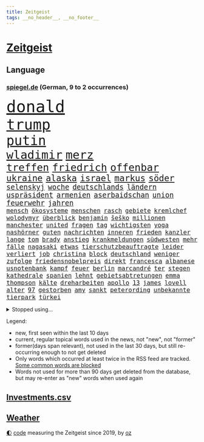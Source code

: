 ```yaml
---
title: Zeitgeist
tags: __no_header__, __no_footer__
---
```


# [Zeitgeist](https://oliz.io/zeitgeist/)

## Language

<h3><a href="https://www.spiegel.de" target="_blank">spiegel.de</a> (German, 9 to 2 occurrences)</h3>
<p style="font-family:monospace">
<span style="font-size:32pt"><a href="news_links.html#donald" class="current">donald</a></span>
<br>
<span style="font-size:29pt"><a href="news_links.html#trump" class="current">trump</a></span>
<br>
<span style="font-size:26pt"><a href="news_links.html#putin" class="current">putin</a></span>
<br>
<span style="font-size:23pt"><a href="news_links.html#wladimir" class="current">wladimir</a></span>
<span style="font-size:23pt"><a href="news_links.html#merz" class="current">merz</a></span>
<br>
<span style="font-size:20pt"><a href="news_links.html#treffen" class="current">treffen</a></span>
<span style="font-size:20pt"><a href="news_links.html#friedrich" class="current">friedrich</a></span>
<span style="font-size:20pt"><a href="news_links.html#offenbar" class="current">offenbar</a></span>
<br>
<span style="font-size:17pt"><a href="news_links.html#ukraine" class="current">ukraine</a></span>
<span style="font-size:17pt"><a href="news_links.html#alaska" class="current">alaska</a></span>
<span style="font-size:17pt"><a href="news_links.html#israel" class="current">israel</a></span>
<span style="font-size:17pt"><a href="news_links.html#markus" class="current">markus</a></span>
<span style="font-size:17pt"><a href="news_links.html#söder" class="current">söder</a></span>
<br>
<span style="font-size:14pt"><a href="news_links.html#selenskyj" class="current">selenskyj</a></span>
<span style="font-size:14pt"><a href="news_links.html#woche" class="current">woche</a></span>
<span style="font-size:14pt"><a href="news_links.html#deutschlands" class="current">deutschlands</a></span>
<span style="font-size:14pt"><a href="news_links.html#ländern" class="current">ländern</a></span>
<span style="font-size:14pt"><a href="news_links.html#uspräsident" class="current">uspräsident</a></span>
<span style="font-size:14pt"><a href="news_links.html#armenien" class="current">armenien</a></span>
<span style="font-size:14pt"><a href="news_links.html#aserbaidschan" class="current">aserbaidschan</a></span>
<span style="font-size:14pt"><a href="news_links.html#union" class="current">union</a></span>
<span style="font-size:14pt"><a href="news_links.html#feuerwehr" class="current">feuerwehr</a></span>
<span style="font-size:14pt"><a href="news_links.html#jahren" class="current">jahren</a></span>
<br>
<span style="font-size:12pt"><a href="news_links.html#mensch" class="current">mensch</a></span>
<span style="font-size:12pt"><a href="news_links.html#ökosysteme" class="current">ökosysteme</a></span>
<span style="font-size:12pt"><a href="news_links.html#menschen" class="current">menschen</a></span>
<span style="font-size:12pt"><a href="news_links.html#rasch" class="current">rasch</a></span>
<span style="font-size:12pt"><a href="news_links.html#gebiete" class="new">gebiete</a></span>
<span style="font-size:12pt"><a href="news_links.html#kremlchef" class="current">kremlchef</a></span>
<span style="font-size:12pt"><a href="news_links.html#wolodymyr" class="current">wolodymyr</a></span>
<span style="font-size:12pt"><a href="news_links.html#überblick" class="current">überblick</a></span>
<span style="font-size:12pt"><a href="news_links.html#benjamin" class="current">benjamin</a></span>
<span style="font-size:12pt"><a href="news_links.html#šeško" class="new">šeško</a></span>
<span style="font-size:12pt"><a href="news_links.html#millionen" class="current">millionen</a></span>
<span style="font-size:12pt"><a href="news_links.html#manchester" class="current">manchester</a></span>
<span style="font-size:12pt"><a href="news_links.html#united" class="current">united</a></span>
<span style="font-size:12pt"><a href="news_links.html#fragen" class="current">fragen</a></span>
<span style="font-size:12pt"><a href="news_links.html#tag" class="current">tag</a></span>
<span style="font-size:12pt"><a href="news_links.html#wichtigsten" class="current">wichtigsten</a></span>
<span style="font-size:12pt"><a href="news_links.html#yoga" class="current">yoga</a></span>
<span style="font-size:12pt"><a href="news_links.html#nashörner" class="current">nashörner</a></span>
<span style="font-size:12pt"><a href="news_links.html#guten" class="current">guten</a></span>
<span style="font-size:12pt"><a href="news_links.html#nachrichten" class="current">nachrichten</a></span>
<span style="font-size:12pt"><a href="news_links.html#inneren" class="current">inneren</a></span>
<span style="font-size:12pt"><a href="news_links.html#frieden" class="current">frieden</a></span>
<span style="font-size:12pt"><a href="news_links.html#kanzler" class="current">kanzler</a></span>
<span style="font-size:12pt"><a href="news_links.html#lange" class="current">lange</a></span>
<span style="font-size:12pt"><a href="news_links.html#tom" class="current">tom</a></span>
<span style="font-size:12pt"><a href="news_links.html#brady" class="current">brady</a></span>
<span style="font-size:12pt"><a href="news_links.html#anstieg" class="current">anstieg</a></span>
<span style="font-size:12pt"><a href="news_links.html#krankmeldungen" class="new">krankmeldungen</a></span>
<span style="font-size:12pt"><a href="news_links.html#südwesten" class="current">südwesten</a></span>
<span style="font-size:12pt"><a href="news_links.html#mehr" class="current">mehr</a></span>
<span style="font-size:12pt"><a href="news_links.html#fälle" class="current">fälle</a></span>
<span style="font-size:12pt"><a href="news_links.html#nagasaki" class="new">nagasaki</a></span>
<span style="font-size:12pt"><a href="news_links.html#etwas" class="current">etwas</a></span>
<span style="font-size:12pt"><a href="news_links.html#tierschutzbeauftragte" class="new">tierschutzbeauftragte</a></span>
<span style="font-size:12pt"><a href="news_links.html#leider" class="current">leider</a></span>
<span style="font-size:12pt"><a href="news_links.html#verliert" class="current">verliert</a></span>
<span style="font-size:12pt"><a href="news_links.html#job" class="current">job</a></span>
<span style="font-size:12pt"><a href="news_links.html#christina" class="current">christina</a></span>
<span style="font-size:12pt"><a href="news_links.html#block" class="current">block</a></span>
<span style="font-size:12pt"><a href="news_links.html#deutschland" class="current">deutschland</a></span>
<span style="font-size:12pt"><a href="news_links.html#weniger" class="current">weniger</a></span>
<span style="font-size:12pt"><a href="news_links.html#zufolge" class="current">zufolge</a></span>
<span style="font-size:12pt"><a href="news_links.html#friedensnobelpreis" class="current">friedensnobelpreis</a></span>
<span style="font-size:12pt"><a href="news_links.html#direkt" class="current">direkt</a></span>
<span style="font-size:12pt"><a href="news_links.html#francesca" class="new">francesca</a></span>
<span style="font-size:12pt"><a href="news_links.html#albanese" class="new">albanese</a></span>
<span style="font-size:12pt"><a href="news_links.html#usnotenbank" class="current">usnotenbank</a></span>
<span style="font-size:12pt"><a href="news_links.html#kampf" class="current">kampf</a></span>
<span style="font-size:12pt"><a href="news_links.html#feuer" class="current">feuer</a></span>
<span style="font-size:12pt"><a href="news_links.html#berlin" class="current">berlin</a></span>
<span style="font-size:12pt"><a href="news_links.html#marcandré" class="current">marcandré</a></span>
<span style="font-size:12pt"><a href="news_links.html#ter" class="current">ter</a></span>
<span style="font-size:12pt"><a href="news_links.html#stegen" class="current">stegen</a></span>
<span style="font-size:12pt"><a href="news_links.html#kathedrale" class="current">kathedrale</a></span>
<span style="font-size:12pt"><a href="news_links.html#spanien" class="current">spanien</a></span>
<span style="font-size:12pt"><a href="news_links.html#lehnt" class="current">lehnt</a></span>
<span style="font-size:12pt"><a href="news_links.html#gebietsabtretungen" class="new">gebietsabtretungen</a></span>
<span style="font-size:12pt"><a href="news_links.html#emma" class="current">emma</a></span>
<span style="font-size:12pt"><a href="news_links.html#thompson" class="current">thompson</a></span>
<span style="font-size:12pt"><a href="news_links.html#kälte" class="current">kälte</a></span>
<span style="font-size:12pt"><a href="news_links.html#dreharbeiten" class="current">dreharbeiten</a></span>
<span style="font-size:12pt"><a href="news_links.html#apollo" class="new">apollo</a></span>
<span style="font-size:12pt"><a href="news_links.html#13" class="current">13</a></span>
<span style="font-size:12pt"><a href="news_links.html#james" class="current">james</a></span>
<span style="font-size:12pt"><a href="news_links.html#lovell" class="new">lovell</a></span>
<span style="font-size:12pt"><a href="news_links.html#alter" class="current">alter</a></span>
<span style="font-size:12pt"><a href="news_links.html#97" class="current">97</a></span>
<span style="font-size:12pt"><a href="news_links.html#gestorben" class="current">gestorben</a></span>
<span style="font-size:12pt"><a href="news_links.html#amy" class="new">amy</a></span>
<span style="font-size:12pt"><a href="news_links.html#sankt" class="current">sankt</a></span>
<span style="font-size:12pt"><a href="news_links.html#peterording" class="current">peterording</a></span>
<span style="font-size:12pt"><a href="news_links.html#unbekannte" class="current">unbekannte</a></span>
<span style="font-size:12pt"><a href="news_links.html#tierpark" class="current">tierpark</a></span>
<span style="font-size:12pt"><a href="news_links.html#türkei" class="current">türkei</a></span>
</p>
<details>
<summary>Stopped using...</summary>
<p class="former" style="font-size:12pt">
serie(1753) manager(1752) rote(1752) steigenden(1752) stärken(1752) niederlage(1751) 37(1750) berichte(1750) coronapandemie(1750) großteil(1750) nationalmannschaft(1750) unterstützen(1750) anspruch(1749) konfrontiert(1749) mexiko(1749) wichtigste(1749) überlebt(1749) 2020(1748) erscheinen(1748) gemeinden(1748) gereist(1748) identifiziert(1748) langer(1748) regime(1748) superstar(1748) verkehrsminister(1748) bildung(1747) dienst(1747) hieß(1747) respekt(1747) ausgezeichnet(1746) mannschaft(1746) reißt(1746) tieren(1746) guter(1745) lebte(1745) pariser(1745) raum(1745) stattfinden(1745) verhindert(1745) armut(1744) corona(1744) draußen(1744) einzug(1744) führende(1744) hass(1744) nötig(1744) tore(1744) viktor(1744) altes(1743) konflikte(1743) solidarität(1743) deutlichen(1742) fußballprofi(1742) moderne(1742) niederlanden(1742) saudiarabien(1742) schlug(1742) versorgt(1742) vorsitzende(1742) betreiber(1741) ermitteln(1741) räumen(1741) senkt(1741) verzichtet(1741) bruder(1740) eigentümer(1740) mark(1740) scheiterte(1740) signal(1740) tausenden(1740) jahrhundert(1739) körperverletzung(1739) niederlande(1739) türkischen(1739) anlass(1738) habeck(1738) stück(1738) tatverdächtigen(1738) verschwand(1738) rollen(1737) themen(1737) punkt(1736) volksrepublik(1736) abgebrochen(1735) distanz(1735) endgültig(1735) stammt(1735) zweimal(1735) argentinien(1732) dürften(1732) klinik(1732) mangel(1730) zurückgegangen(1730) produkte(1729) immerhin(1726) real(1726) sozialdemokraten(1726) wind(1726) händler(1724) ringen(1724) vieles(1723) gelingen(1722) harten(1722) kräfte(1720) herausforderung(1711) ausgetragen(1688) milliardär(1639) rumänien(1569) banken(1550) werte(1549) müll(1504) tricks(1497) zerstörte(1492) wellen(1449) weibliche(1445) kameras(1443) gestern(1437) ampel(1418) angestellten(1418) hierzulande(1398) grünenpolitiker(1382) wichtiges(1378) euländer(1357) invasion(1328) tradition(1328) erschwert(1301) ring(1289) krebs(1284) einheit(1262) 2014(1259) versagen(1245) jennifer(1242) ankommt(1229) links(1218) patrick(1211) 48(1194) aufeinander(1175) unterliegt(1171) budapest(1152) debattiert(1146) veröffentlichen(1131) spitzt(1125) trans(1114) gehirn(1093) effekt(1090) notruf(1081) führten(1075) peru(1070) antarktis(1059) kriminalität(1044) wählt(1025) überraschenden(1019) zweifeln(1017) außenpolitik(1000) spion(983) deutschlandticket(968) nico(963) hauses(957) muster(952) gestalten(949) emotionale(926) sachsens(924) springen(921) wand(920) startups(901) weimar(901) uefa(895) kleinere(893) karin(889) diesjährigen(875) eingeladen(861) diplomatische(840) drohte(836) staatsbürger(826) deutlicher(825) getrieben(820) hoeneß(819) kolleginnen(816) parteitag(802) gehandelt(789) vergleicht(783) helden(778) überlegen(754) langjährigen(750) quellen(749) islamistische(730) häfen(729) schönste(728) argentiniens(722) prägen(701) negative(695) rechtsextremisten(691) trinken(681) besserung(680) phänomen(677) verspottet(676) überraschte(671) oppositionspolitiker(668) einander(667) belästigt(665) sportlich(665) teslachef(664) franzosen(660) tatverdächtiger(658) 85(652) propalästinensische(640) wilde(640) überraschende(636) bundes(631) 1990(630) tennisprofi(622) erfahrung(605) franzose(602) bundestagswahl(598) jacob(596) unwahrscheinlich(587) zurückgekehrt(586) stuttgarter(582) rauch(575) temu(573) sendet(558) erziehung(557) passagier(556) gleichberechtigung(555) zählte(551) rot(544) bestürzt(543) shein(540) inakzeptabel(529) manipulation(526) offenbaren(524) vorgesehen(519) schätzt(517) fragte(513) mount(513) klette(510) dein(504) scheidung(504) einfacher(501) gleiche(496) kreativ(495) jamal(492) musiala(492) techmilliardär(492) kaputt(487) balkon(479) messerangriff(478) augenhöhe(476) lieder(476) elefanten(471) polizistin(465) ursachen(465) gesenkt(460) relativ(458) ablauf(455) anschläge(454) zahlreicher(454) flog(450) parteispitze(448) anlegen(446) kundschaft(439) polarisiert(438) forschenden(436) bnd(434) automaten(433) 21jährige(432) match(422) gemessen(421) klimawandels(419) regierungspartei(416) kurswechsel(408) sorgten(404) neuestes(403) fitness(402) sätzen(399) gebissen(398) vielfalt(397) jemanden(396) schwangerschaft(396) stream(396) enttäuschung(395) exfreundin(395) 24jähriger(393) 28jähriger(392) unsicher(391) menschlichen(385) autounfall(384) auftritten(383) zugunsten(375) verbracht(374) café(373) america(371) bundestags(369) löschen(369) zuversicht(369) simone(368) samsung(366) 130(361) behauptete(359) pennsylvania(359) cdumann(357) drohenden(355) zukommt(353) leichenfund(349) weiblichen(349) nähert(348) allzu(346) kursk(344) belege(343) liveblog(343) abgebaut(339) 82(335) filialen(334) astronomie(332) anhaltende(331) aachen(328) daniela(328) hergestellt(328) 2011(326) 55(323) stromversorgung(321) streichung(320) kleinkind(318) trieb(317) sternekoch(315) versteckte(315) ratlos(314) bruchteil(313) legendären(312) zulässig(312) krebserkrankung(311) rechtswidrig(310) festgehalten(302) dieter(301) eberl(301) notwendig(301) hadert(300) beschossen(297) direkte(296) 37jähriger(295) räumte(294) rettungswagen(290) gemeinde(288) indigene(288) klimaaktivistin(287) voraussichtlich(287) frische(286) schwerste(285) debattieren(284) t(283) gestützt(281) heutzutage(281) fische(280) mächtigsten(280) pink(279) zustimmen(279) göttingen(278) hilflos(276) bewirken(272) einflussnahme(272) kita(272) pflegeversicherung(272) zusammenarbeiten(272) erik(271) 8(268) manipulieren(268) dunkelheit(267) sprit(267) grundschule(266) vollkommen(266) australian(263) gefährdung(262) auskommen(261) überholen(261) 40jährigen(260) tauscht(257) kommissar(256) oberlandesgericht(253) kultur(252) tankstelle(252) blatt(249) madison(249) wehtun(249) antritt(245) finanzieren(244) brasilianer(241) mobile(239) rubio(238) repräsentantenhaus(237) vergangenes(237) jesus(235) konferenz(235) telefonat(234) ausfällen(233) kassen(233) genügend(230) leiten(230) umzingelt(230) brachten(229) dating(229) löwe(229) strafgerichtshofs(228) sorgerecht(227) befreiung(225) sprüche(225) günstiges(224) unterschriften(223) aufzugeben(222) altkanzlerin(221) werner(221) bali(219) haftbedingungen(219) wirtschaftsministerium(219) zielte(217) assad(216) überraschungen(216) unabhängig(215) abschneiden(214) hongkong(214) ted(214) brad(213) interessieren(213) pitt(213) skurrile(213) abschaffung(212) feministischen(212) oppositionspartei(212) strategisch(212) oberbayern(210) psychisch(210) schwerem(210) vorsorge(209) bulgarien(208) demonstrierten(207) übergangsregierung(207) usaußenminister(205) verwirrung(205) axt(204) geruch(204) ausreichend(203) bayrou(201) enthalten(200) gelbhaar(200) farage(199) fließt(199) gefährdete(199) nigel(199) verlängern(199) kriegt(198) exminister(197) freiwilligen(197) oppositionellen(197) cruz(196) charité(195) stoff(195) einführung(194) gegenspieler(194) magdeburger(193) behauptung(192) slowene(192) regisseurin(191) flasche(190) krankenhauses(189) mund(189) weltall(189) achtelfinale(188) arte(188) currywurst(188) fahrten(187) lahm(187) ruder(187) erteilen(184) eifel(183) eurozone(183) karibik(183) linker(183) rechtspopulist(183) verhaftung(183) dinosauriern(182) gerüchteküche(181) leichtigkeit(181) unglücksursache(181) atomkraftwerk(179) gelobt(179) kartellamt(179) linkenpolitiker(179) preissteigerungen(179) umfragetief(179) chile(178) gift(178) teslachefs(178) verweigern(178) mütterrente(177) klimaneutralität(176) inn(175) stört(174) abgeschaltet(173) schaible(173) unschuldig(173) dar(172) natostaaten(172) interviews(171) sterne(170) einzuschränken(169) istanbuler(169) großartigen(167) inszenierung(167) mentale(167) pekings(167) trage(167) ernennung(166) knieverletzung(166) defensive(165) spielplatz(164) mittendrin(162) verdanken(162) 33jährige(161) millionenfach(161) sauber(161) zurückweisungen(161) liveanalyse(159) wahnsinn(159) überprüfung(157) ekrem(155) lehnen(155) belohnung(154) billigware(154) krebsdiagnose(153) bullshit(152) istanbuls(152) riesiges(152) schrumpfen(152) usarmee(152) arbeitslosenzahl(151) löscharbeiten(151) nächtliche(150) einfuhr(149) massenproteste(149) berechnung(148) klargestellt(148) entfernten(147) parteifreunde(146) überraschen(146) gestärkt(145) swinton(145) tilda(145) heißer(144) unterscheiden(144) professorin(142) schlimme(142) spdpolitikerin(142) eingestochen(141) haie(140) roboter(140) scheinbar(140) tücken(140) 26jährigen(139) inhaftierte(139) karlheinz(139) kredite(139) river(139) kotropfen(138) riad(138) zweck(138) kopenhagen(136) oberhaupt(136) prien(136) 71jährige(135) bürgerrechte(134) küstenwache(134) verblüffend(134) hormone(133) kollabiert(133) generäle(132) world(132) zweifelhafte(132) regierungsbündnis(131) ausflug(130) einsparungen(130) vorantreiben(130) missbrauchsprozess(129) carlo(128) gewaltigen(128) miterlebt(128) wagenknechts(128) überwindet(128) linda(127) peppa(127) schwerpunkte(127) senkung(127) wutz(127) cent(126) kanadier(126) schwimmbad(126) bildungsministerin(125) führenden(125) schifffahrt(125) schuf(125) kriegsfall(124) verkauften(124) behindern(123) stach(123) technologien(123) anzüge(122) bbc(122) kohlenmonoxidvergiftung(122) usrepublikaner(122) erzeugen(121) etat(121) deutschlandtrend(120) moderna(119) aggressive(118) genervt(118) geldern(117) visa(117) aufmerksam(116) gästen(116) lego(116) vertraut(116) ancelotti(115) heimatschutzministerin(115) wartezeiten(115) bayernprofi(114) nordfrankreich(114) labor(113) lgbtqcommunity(113) toskana(113) abschnitt(112) gera(112) himmelskörper(112) grob(111) zittert(111) verabschiedete(110) verglichen(110) einstimmig(109) heimliche(109) indes(109) mitbegründer(109) 160000(108) bewiesen(108) comingout(108) dosis(108) erneutes(108) hürde(108) inhaftierung(108) intensiven(108) i̇mamoğlu(108) mitternacht(108) ausgegangen(107) exfrau(107) gnade(107) oklahoma(107) priorität(107) streeck(107) telefonieren(107) ernennt(106) ansagen(104) handelskonflikt(104) olympique(104) sichere(104) vorlesen(104) willkommen(104) zunehmen(104) disney(103) gletscher(103) schmelzen(103) wiesen(103) lichtjahre(102) parteigründerin(102) angeht(101) gewöhnt(100) mikrofon(100) regelt(100) hessens(99) verteidigte(99) isar(98) kampfansage(98) nichtbinär(98) robuste(98) zuständigen(98) bushido(97) palma(97) prognose(97) puppe(97) besitzen(96) 16jährigen(95) andré(95) aufreger(95) harvard(95) ligue(95) weggefährten(95) bunker(94) grasser(94) hochhauses(94) oppositionschef(94) völkerrechts(94) özel(94) erreichbar(93) leistungsfähigkeit(93) sensation(93) ausverkauft(92) menschenleben(92) parken(92) wappnen(92) aushalten(91) barbie(91) erneutem(91) hitzewellen(91) ladung(91) rücksichtslosigkeit(91) träumte(91) urlaubsparadies(91) beeinflusst(90) del(90) girl(90) norddeutsche(90) vereinbarungen(90) arm(89) arthur(89) designs(89) entertainerin(89) kahl(89) leichtes(89) missverstanden(89) schauspielern(89) wikinger(89) erwerb(88) mysteriösen(88) nervig(88) niederbayern(88) simbach(88) zollverhandlungen(88) hörer(87) institute(87) nachgefragt(87) verletzungspause(87) abgerissen(86) datingprofil(86) duisburger(86) entsteht(86) platzt(86) trockener(86) özgür(86) akkus(85) fassade(85) hexe(85) konservativer(85) neunten(85) bibliothek(84) erzieher(84) helge(84) zorn(84) olivia(83) ausgerückt(82) brustkrebs(82) feuerwehren(82) pädagogin(82) schwersten(82) finanzkrise(81) komödie(81) schlaganfall(81) ussenator(81) abgetaucht(80) bswgründerin(80) clips(80) dünne(80) erfahrene(80) feier(80) geschassten(80) grünenfraktionsvize(80) held(80) landesverband(80) shelton(80) uli(80) algerien(79) bibi(79) björn(79) farben(79) bundespolizist(78) kurve(78) linksextreme(78) sumpf(78) woltemade(78) ertrinkt(77) mittelmeerküste(77) widersacherin(77) auslandssemester(76) privates(76) quasi(76) rätselhaften(76) tierheim(76) abläuft(75) dankeschön(75) futtern(75) they(75) komplexer(74) morgenstunden(74) useliteuni(74) astronomen(73) europäern(73) faltbare(73) kreuzfahrtschiff(73) kriegsschiff(73) massenschlägerei(73) riechen(73) täte(73) abgeleitet(72) angreiferin(72) historischem(72) immobilienbesitzer(72) martialische(72) nachfolgers(72) passage(72) schnieder(72) älterer(72) konserviert(71) modi(71) susanne(71) überprüfen(71) kaschmir(70) lakilaki(70) lewotobi(70) schelte(70) touristin(70) bewusste(69) elordi(69) frühzeitig(69) linkenfraktionschefin(69) religion(69) telefonate(69) friedensstifter(68) künstlerin(68) sprachnachrichten(68) stone(68) verdankt(68) ausfall(67) bewusstlosigkeit(67) fahrlässigkeit(67) fulda(67) gemeinsamkeit(67) gepflegt(67) giovanni(67) hinterfragt(67) jüngster(67) kontaminiertes(67) lästige(67) sang(67) thunder(67) unipräsidentin(67) bilbao(66) ehrung(66) platten(66) restaurant(66) rettungshubschrauber(66) rückschritt(66) stadtverwaltung(66) vorsätzlich(66) wahrnimmt(66) bohlen(65) deutlichem(65) koffer(65) landratsamt(65) mehrheitlich(65) wiederhergestellt(65) brückeneinsturz(64) eingezogen(64) flussabwärts(64) landesgrenzen(64) bekloppt(63) blätter(63) cduinnenminister(63) gideon(63) grundlegenden(63) hilfesuchende(63) sa’ar(63) verdrängen(63) 112(62) fußballmannschaft(62) kitschig(62) konflikten(62) konto(62) langjähriger(62) magenkrebs(62) mitgliedsländer(62) rennfahrer(62) unwürdigen(62) übertrumpft(62) 12000(61) benötigen(61) feueralarm(61) schonungslose(61) verdruss(61) bedrohliche(60) popstars(60) remigration(60) spitzengespräch(60) sternerestaurant(60) veranstalten(60) ausüben(59) betet(59) getragen(59) kaschmirkonflikt(59) waldstück(59) behält(58) bundestagsvizepräsident(58) fußballtrainer(58) grenzpolitik(58) inszenierte(58) konzentrieren(58) modetrend(58) speyer(58) aufgetreten(57) daxkonzern(57) ernährungsunsicherheit(57) spaziergänger(57) vorliest(57) afdbundestagsabgeordneten(56) einzigartigen(56) interaktive(56) mrnaimpfstoff(56) spart(56) spiegelbildungsnewsletter(56) südamerikanischen(56) wutanfälle(56) angespannten(55) beschmiert(55) bundesweites(55) verbraucht(55) 103(54) ablösen(54) amtsvorgängerin(54) champagnerflasche(54) hits(54) kampfjet(54) lebensqualität(54) miene(54) schwamm(54) schwimmt(54) sündenböcke(54) trainingsunfall(54) verunstaltet(54) dschihadisten(53) ministers(53) naiv(53) raketenbeschuss(53) softwarekonzern(53) spielplan(53) stinkt(53) weimarer(53) zurückweisung(53) hausbesitzer(52) nationalistische(52) fehlenden(51) härtetest(51) sauna(51) spionageverdacht(51) volksinitiative(51) fatih(50) geworben(50) klimaziel(50) missbrauchsdarstellungen(50) olympiasieger(50) spanierinnen(50) vermutung(50) jessika(49) missbrauchsskandal(49) snow(49) wunderkind(49) würdigte(49) absurd(48) asylsuchende(48) brandgefährlich(48) gabi(48) schleuserbande(48) befunden(47) booten(47) cassie(47) cnn(47) mannschaften(47) stereotype(47) brennpunkt(46) ekstase(46) enttäuschte(46) unterdrücken(46) zurückweisen(46) aufweichen(45) ausbrechen(45) ausdrücklich(45) ausgiebig(45) gewalttat(45) herrlich(45) längen(45) mitgemeint(45) schönes(45) smarten(45) vereinbarkeit(45) vollzeit(45) angegeben(44) bswchefin(44) extrainer(44) siegemund(44) auftraggeber(43) finanzieller(43) frauenbild(43) helferich(43) mähroboter(43) steuergesetz(43) truppenübungsplatz(43) 2001(42) a2(42) fluglinien(42) lotsen(42) taktieren(42) urananreicherung(42) übertragung(42) bonität(41) führungsposten(41) tennisspieler(41) festival(40) marseille(40) panzerfäusten(40) spatzen(40) verborgene(40) züchten(40) enttäuschend(39) krankenhausreform(39) stadtwald(39) vermittlung(39) wissenschaftlicher(39) 2040(38) anschein(38) anzunehmen(38) auftaktspiel(38) deutschlandtickets(38) dörfer(38) ideale(38) parlamentspräsidentin(38) topspieler(38) trikots(38) anführt(37) boeselager(37) euklimaziel(37) garantiert(37) harvarduniversität(37) lena(37) matern(37) milliardensummen(37) natoostflanke(37) tauben(37) #metoobewegung(36) eruption(36) gewehrt(36) lys(36) anmelden(35) badenwürttembergs(35) geregelt(35) sichtungen(35) atomenergiebehörde(34) handle(34) klarkommen(34) präsenz(34) schlechtesten(34) somaliern(34) stürmt(34) süddeutsche(34) belarussin(33) bundesdrogenbeauftragten(33) integriert(33) verbrauchern(33) zwickauer(33) ausgeschaltet(32) beratung(32) entspannte(32) geert(32) geträumt(32) knobloch(32) wilders(32) carlbollegrundschule(31) kate(31) wirksame(31) übertragen(31) afghanische(30) bildungssenatorin(30) khamenei(30) maja(30) mitgliedstaaten(30) ngo(30) rollt(30) schädlich(30) taschen(29) anspannung(28) regierungskrise(28) aevor(27) gestand(27) kanonen(27) nachbar(27) passend(27) rastet(27) ausfallen(26) bänder(26) unterhalten(26) betrügern(25) diäten(25) euabgeordnete(25) kernkraftwerk(25) linh(25) rechner(25) schläge(25) spiegelautor(25) verzweiflung(25) ahnen(24) ardern(24) jacinda(24) populärsten(24) regenbogenflaggen(24) schiffes(24) wettlauf(24) zugverkehr(24) abholen(23) drohnenattacken(23) einräumen(23) israelirankonflikt(23) komplizen(23) mangelndem(23) topspielerinnen(23) unrechtmäßig(23) übergriff(23) ankunft(22) atomprogramms(22) auswärtiges(22) emix(22) euländern(22) ghfstiftung(22) gilgeousalexander(22) schlimmeres(22) shai(22) thermometer(22) unwegsamem(22) vorsichtig(22) abkühlung(21) ali(21) aufgebrochen(21) ecken(21) gujarat(21) kohle(21) maskenkäufe(21) sprießen(21) erwachsenen(20) keys(20) carlson(19) dunkler(19) errichtete(19) feindschaft(19) kisystem(19) lieferte(19) preiserhöhung(19) scheue(19) tucker(19) ausgabestelle(18) badeunfälle(18) damaliger(18) eingangsbereich(18) eiskalt(18) football(18) gudkow(18) liefen(18) mannheimer(18) neustadt(18) sachbuch(18) schwächung(18) amazongründer(17) atomanlagen(17) außerirdische(17) klimaanlage(17) stühlen(17) suizid(17) alhilal(16) juror(16) lgbtq(16) medizintechnik(16) mullahs(16) underdog(16) dunham(15) exgesundheitsminister(15) krieger(15) much(15) schwimmbädern(15) sprang(15) too(15) usangriff(15) usluftschläge(15) wales(15) anlegt(14) auslandssenders(14) befürwortet(14) dürren(14) musikalischen(14) nbameisterschaft(14) atomanlage(13) drogenhändler(13) erheblichen(13) geschaut(13) maskenpflicht(13) pflegen(13) zuwanderern(13) ätna(13) gesessen(12) prorussische(12) schlimmsten(12) tiktoker(12) touren(12) urlaubsreise(12) ausbrüche(11) cdufrau(11) gemobbten(11) güntherwünsch(11) lehrers(11) schwitzt(11) selbstbewusster(11) sozialisten(11) unipräsident(11)
</p>
</details>
<p>Legend:
<ul>
<li><span class="new">new</span>, first seen within the last 10 days</li>
<li><span class="current">current</span>, regular topical words used in the news, not "new", not "former"</li>
<li><span class="former">former(days span relevant)</span>, not used in the last 30 days, but still re-occurring enough to not get deleted</li>
<li>Only words which occurred at least twice in the RSS feed are tracked. <a href="language/filters.py">Some common words are blocked</a></li>
<li>Words not used for more than 90 days get deleted from the database, but may re-enter as "new" words when used again</li>
</ul>
</p>

## [Investments](investments.html)[.csv](investments.csv)

## [Weather](weather.html)

<footer>
<a href="javascript:toggleTheme()" class="nav">🌓</a>
<a href="https://github.com/ooz/zeitgeist">code</a> measuring the Zeitgeist since 2019, by <a href="https://oliz.io">oz</a>
</footer>
